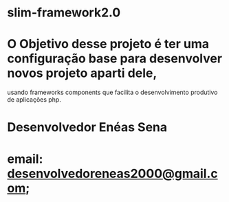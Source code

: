 # slim-framework2.0

# O Objetivo desse projeto é ter uma configuração base para desenvolver novos projeto aparti dele, 
usando frameworks components que facilita o desenvolvimento produtivo de aplicações php.

# Desenvolvedor Enéas Sena
# email: desenvolvedoreneas2000@gmail.com;
